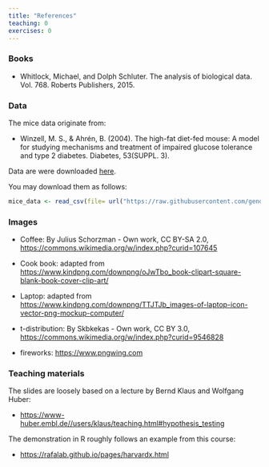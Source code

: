 ```yaml
---
title: "References"
teaching: 0
exercises: 0
---
```




### Books

- Whitlock, Michael, and Dolph Schluter. The analysis of biological data. Vol. 768. Roberts Publishers, 2015.

### Data

The mice data originate from:  

- Winzell, M. S., & Ahrén, B. (2004). The high-fat diet-fed mouse: A model for studying mechanisms and treatment of impaired glucose tolerance and type 2 diabetes. Diabetes, 53(SUPPL. 3).

Data are were downloaded [here](https://raw.githubusercontent.com/genomicsclass/dagdata/master/inst/extdata/mice_pheno.csv).

You may download them as follows:

```r
mice_data <- read_csv(file= url("https://raw.githubusercontent.com/genomicsclass/dagdata/master/inst/extdata/mice_pheno.csv"))
```


### Images

- Coffee: By Julius Schorzman - Own work, CC BY-SA 2.0, https://commons.wikimedia.org/w/index.php?curid=107645  

- Cook book: adapted from https://www.kindpng.com/downpng/oJwTbo_book-clipart-square-blank-book-cover-clip-art/  
- Laptop: adapted from https://www.kindpng.com/downpng/TTJTJb_images-of-laptop-icon-vector-png-mockup-computer/  
- t-distribution: By Skbkekas - Own work, CC BY 3.0, https://commons.wikimedia.org/w/index.php?curid=9546828

- fireworks: https://www.pngwing.com  
  
  
### Teaching materials

The slides are loosely based on a lecture by Bernd Klaus and Wolfgang Huber: 

- https://www-huber.embl.de//users/klaus/teaching.html#hypothesis_testing  

The demonstration in R roughly follows an example from this course:  

- https://rafalab.github.io/pages/harvardx.html
  
